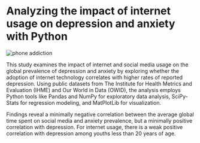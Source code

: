 # Analyzing the impact of internet usage on depression and anxiety with Python


![phone addiction](![gettyimages-558175143-612x612](https://github.com/user-attachments/assets/dbe9412d-c285-43f2-b6cb-c8b48bce2cde))


This study examines the impact of internet and social media usage on the global prevalence of depression and anxiety by exploring whether the adoption of internet technology correlates with higher rates of reported depression. Using public datasets from The Institute for Health Metrics and Evaluation (IHME) and Our World in Data (OWID), the analysis employs Python tools like Pandas and NumPy for exploratory data analysis, SciPy-Stats for regression modeling, and MatPlotLib for visualization. 

Findings reveal a minimally negative correlation between the average global time spent on social media and anxiety prevalence, but a minimally positive correlation with depression. For internet usage, there is a weak positive correlation with depression among youths less than 20 years of age. 

